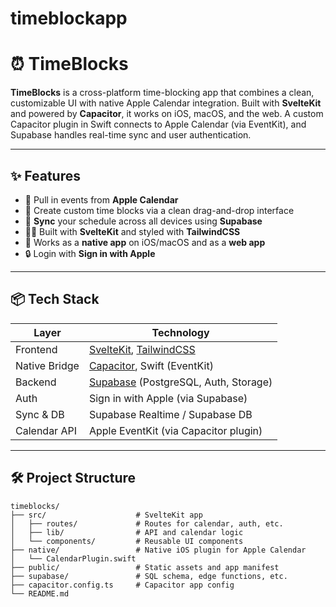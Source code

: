 # timeblockapp

# ⏰ TimeBlocks

**TimeBlocks** is a cross-platform time-blocking app that combines a clean, customizable UI with native Apple Calendar integration. Built with **SvelteKit** and powered by **Capacitor**, it works on iOS, macOS, and the web. A custom Capacitor plugin in Swift connects to Apple Calendar (via EventKit), and Supabase handles real-time sync and user authentication.

---

## ✨ Features

- 📆 Pull in events from **Apple Calendar**
- 🧱 Create custom time blocks via a clean drag-and-drop interface
- 🔄 **Sync** your schedule across all devices using **Supabase**
- 🧑‍💻 Built with **SvelteKit** and styled with **TailwindCSS**
- 📱 Works as a **native app** on iOS/macOS and as a **web app**
- 🔒 Login with **Sign in with Apple**

---

## 📦 Tech Stack

| Layer       | Technology                           |
|-------------|---------------------------------------|
| Frontend    | [SvelteKit](https://kit.svelte.dev/), [TailwindCSS](https://tailwindcss.com/) |
| Native Bridge | [Capacitor](https://capacitorjs.com/), Swift (EventKit) |
| Backend     | [Supabase](https://supabase.com/) (PostgreSQL, Auth, Storage) |
| Auth        | Sign in with Apple (via Supabase) |
| Sync & DB   | Supabase Realtime / Supabase DB |
| Calendar API | Apple EventKit (via Capacitor plugin) |

---

## 🛠️ Project Structure

```plaintext
timeblocks/
├── src/                    # SvelteKit app
│   ├── routes/             # Routes for calendar, auth, etc.
│   ├── lib/                # API and calendar logic
│   └── components/         # Reusable UI components
├── native/                 # Native iOS plugin for Apple Calendar
│   └── CalendarPlugin.swift
├── public/                 # Static assets and app manifest
├── supabase/               # SQL schema, edge functions, etc.
├── capacitor.config.ts     # Capacitor app config
└── README.md
